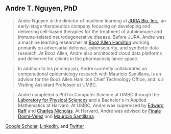 ## Andre T. Nguyen, PhD

>Andre Nguyen is the director of machine learning at [JURA Bio, Inc.](https://www.jurabio.com), an early-stage therapeutics company focusing on developing and delivering cell-based therapies for the treatment of autoimmune and immune-related neurodegenerative disease. Before JURA, Andre was a machine learning researcher at [Booz Allen Hamilton](https://www.boozallen.com) working primarily on adversarial defense, cybersecurity, and synthetic data research. At Booz Allen, Andre also architected cloud data platforms and delivered for clients in the pharmacovigilance space.   

>In addition to his primary job, Andre currently collaborates on computational epidemiology research with Mauricio Santillana, is an advisor for the Booz Allen Hamilton Chief Technology Office, and is a Visiting Assistant Professor at UMBC.  

>Andre completed a PhD in Computer Science at UMBC through the [Laboratory for Physical Sciences](https://www.lps.umd.edu) and a Bachelor's in Applied Mathematics at Harvard. At UMBC, Andre was supervised by [Edward Raff](https://www.edwardraff.com) and [Charles Nicholas](https://www.csee.umbc.edu/people/faculty/charles-nicholas/). At Harvard, Andre was advised by [Finale Doshi-Velez](https://finale.seas.harvard.edu) and [Mauricio Santillana](https://scholar.harvard.edu/msantillana/bio).  

[Google Scholar](https://scholar.google.com/citations?user=gVzxOBAAAAAJ), [LinkedIn](https://www.linkedin.com/in/andrenguyen1/), and [Twitter](https://twitter.com/AndreNguyen16)
